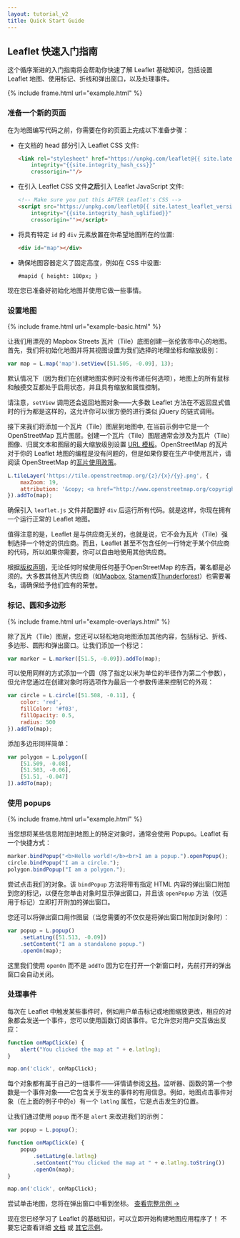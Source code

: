 ```yaml
---
layout: tutorial_v2
title: Quick Start Guide
---
```


## Leaflet 快速入门指南

这个循序渐进的入门指南将会帮助你快速了解 Leaflet 基础知识，包括设置 Leaflet 地图、使用标记、折线和弹出窗口，以及处理事件。

{% include frame.html url="example.html" %}

### 准备一个新的页面

在为地图编写代码之前，你需要在你的页面上完成以下准备步骤：

 * 在文档的 head 部分引入 Leaflet CSS 文件:

	```html
	<link rel="stylesheet" href="https://unpkg.com/leaflet@{{ site.latest_leaflet_version}}/dist/leaflet.css"
		integrity="{{site.integrity_hash_css}}"
		crossorigin=""/>
	```

 * 在引入 Leaflet CSS 文件**之后**引入 Leaflet JavaScript 文件:

	```html
	<!-- Make sure you put this AFTER Leaflet's CSS -->
	<script src="https://unpkg.com/leaflet@{{ site.latest_leaflet_version}}/dist/leaflet.js"
		integrity="{{site.integrity_hash_uglified}}"
		crossorigin=""></script>
	```

 * 将具有特定 `id` 的 `div` 元素放置在你希望地图所在的位置:

	```html
	<div id="map"></div>
	```

 * 确保地图容器定义了固定高度，例如在 CSS 中设置:

	<pre><code class="css">#mapid { height: 180px; }</code></pre>

现在您已准备好初始化地图并使用它做一些事情。


### 设置地图


{% include frame.html url="example-basic.html" %}

让我们用漂亮的 Mapbox Streets 瓦片（Tile）底图创建一张伦敦市中心的地图。首先，我们将初始化地图并将其视图设置为我们选择的地理坐标和缩放级别：

```javascript
var map = L.map('map').setView([51.505, -0.09], 13);
```

默认情况下（因为我们在创建地图实例时没有传递任何选项），地图上的所有鼠标和触摸交互都处于启用状态，并且具有缩放和属性控制。

请注意，`setView` 调用还会返回地图对象——大多数 Leaflet 方法在不返回显式值时的行为都是这样的，这允许你可以很方便的进行类似 jQuery 的链式调用。

接下来我们将添加一个瓦片（Tile）图层到地图中, 在当前示例中它是一个 OpenStreetMap 瓦片图层。创建一个瓦片（Tile）图层通常会涉及为瓦片（Tile）图像、归属文本和图层的最大缩放级别设置 [URL 模板](/reference.html#tilelayer-url-template)。OpenStreetMap 的瓦片对于你的 Leaflet 地图的编程是没有问题的，但是如果你要在生产中使用瓦片，请阅读 OpenStreetMap 的[瓦片使用政策](https://operations.osmfoundation.org/policies/tiles/)。

```javascript
L.tileLayer('https://tile.openstreetmap.org/{z}/{x}/{y}.png', {
	maxZoom: 19,
	attribution: '&copy; <a href="http://www.openstreetmap.org/copyright">OpenStreetMap</a>'
}).addTo(map);
```

确保引入 `leaflet.js` 文件并配置好 `div` 后运行所有代码。就是这样，你现在拥有一个运行正常的 Leaflet 地图。

值得注意的是，Leaflet 是与供应商无关的，也就是说，它不会为瓦片（Tile）强制选择一个特定的供应商。而且，Leaflet 甚至不包含任何一行特定于某个供应商的代码，所以如果你需要，你可以自由地使用其他供应商。

根据[版权声明](https://www.openstreetmap.org/copyright)，无论任何时候使用任何基于OpenStreetMap 的东西，署名都是必须的。大多数其他瓦片供应商（如[Mapbox](https://docs.mapbox.com/help/how-mapbox-works/attribution/), [Stamen](http://maps.stamen.com/)或[Thunderforest](https://www.thunderforest.com/terms/)）也需要署名，请确保给予他们应有的荣誉。


### 标记、圆和多边形

{% include frame.html url="example-overlays.html" %}


除了瓦片（Tile）图层，您还可以轻松地向地图添加其他内容，包括标记、折线、多边形、圆形和弹出窗口。让我们添加一个标记：

```javascript
var marker = L.marker([51.5, -0.09]).addTo(map);
```

可以使用同样的方式添加一个圆（除了指定以米为单位的半径作为第二个参数），但允许您通过在创建对象时将选项作为最后一个参数传递来控制它的外观：

```javascript
var circle = L.circle([51.508, -0.11], {
	color: 'red',
	fillColor: '#f03',
	fillOpacity: 0.5,
	radius: 500
}).addTo(map);
```

添加多边形同样简单：

```javascript
var polygon = L.polygon([
	[51.509, -0.08],
	[51.503, -0.06],
	[51.51, -0.047]
]).addTo(map);
```


### 使用 popups

{% include frame.html url="example.html" %}

当您想将某些信息附加到地图上的特定对象时，通常会使用 Popups。Leaflet 有一个快捷方式：

```javascript
marker.bindPopup("<b>Hello world!</b><br>I am a popup.").openPopup();
circle.bindPopup("I am a circle.");
polygon.bindPopup("I am a polygon.");
```

尝试点击我们的对象。该 `bindPopup` 方法将带有指定 HTML 内容的弹出窗口附加到您的标记，以便在您单击对象时显示弹出窗口，并且该 `openPopup` 方法（仅适用于标记）立即打开附加的弹出窗口。

您还可以将弹出窗口用作图层（当您需要的不仅仅是将弹出窗口附加到对象时）：

```javascript
var popup = L.popup()
	.setLatLng([51.513, -0.09])
	.setContent("I am a standalone popup.")
	.openOn(map);
```

这里我们使用 `openOn` 而不是 `addTo` 因为它在打开一个新窗口时，先前打开的弹出窗口会自动关闭。


### 处理事件

每次在 Leaflet 中触发某些事件时，例如用户单击标记或地图缩放更改，相应的对象都会发送一个事件，您可以使用函数订阅该事件。它允许您对用户交互做出反应：

```javascript
function onMapClick(e) {
	alert("You clicked the map at " + e.latlng);
}

map.on('click', onMapClick);
```

每个对象都有属于自己的一组事件——详情请参阅[文档](/reference.html)。监听器、函数的第一个参数是一个事件对象——它包含关于发生的事件的有用信息。例如，地图点击事件对象（在上面的例子中的`e`）有一个 `latlng` 属性，它是点击发生的位置。

让我们通过使用 `popup` 而不是 `alert` 来改进我们的示例：

```javascript
var popup = L.popup();

function onMapClick(e) {
	popup
		.setLatLng(e.latlng)
		.setContent("You clicked the map at " + e.latlng.toString())
		.openOn(map);
}

map.on('click', onMapClick);
```

尝试单击地图，您将在弹出窗口中看到坐标。 <a target="_blank" href="example.html">查看完整示例 &rarr;</a>

现在您已经学习了 Leaflet 的基础知识，可以立即开始构建地图应用程序了！ 不要忘记查看详细 <a href="/reference.html">文档</a> 或 <a href="../../examples.html">其它示例</a>。
